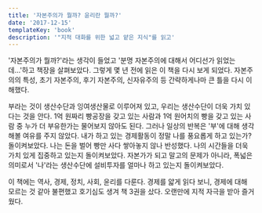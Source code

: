 ```yaml
---
title: '자본주의가 뭘까? 윤리란 뭘까?'
date: '2017-12-15'
templateKey: 'book'
description: '"지적 대화를 위한 넓고 얕은 지식"를 읽고'
---
```


'자본주의가 뭘까?'라는 생각이 들었고 '분명 자본주의에 대해서 어디선가 읽었는데...'하고 책장을 살펴보았다. 그렇게 몇 년 전에 읽은 이 책을 다시 보게 되었다. 자본주의의 특성, 초기 자본주의, 후기 자본주의, 신자유주의 등 간략하게나마 큰 틀을 다시 이해했다.

부라는 것이 생산수단과 잉여생산물로 이루어져 있고, 우리는 생산수단이 더욱 가치 있다는 것을 안다. 1억 원짜리 빵공장을 갖고 있는 사람과 1억 원어치의 빵을 갖고 있는 사람 중 누가 더 부유한가는 물어보지 않아도 된다. 그러나 일상의 반복은 '부'에 대해 생각해볼 여유를 주지 않았다. 내가 하고 있는 경제활동이 정말 나를 풍요롭게 하고 있는가? 돌이켜보았다. 나는 돈을 벌어 빵만 사다 쌓아놓지 않나 반성했다. 나의 시간들을 더욱 가치 있게 집중하고 있는지 돌이켜보았다. 자본가가 되고 말고의 문제가 아니라, 폭넓은 의미로서 '나'라는 생산수단에 설비투자를 얼마나 하고 있는지 돌이켜보았다.

이 책에는 역사, 경제, 정치, 사회, 윤리를 다룬다. 경제를 얇게 읽다 보니, 경제에 대해 모르는 것 같아 불편했고 호기심도 생겨 책 3권을 샀다. 오랜만에 지적 자극을 받아 즐거웠다.